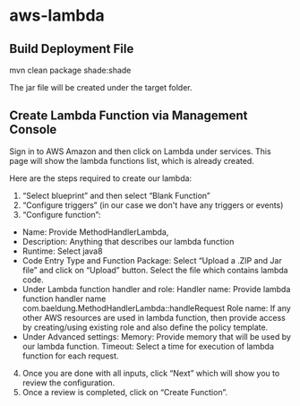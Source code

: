 # aws-lambda

## Build Deployment File

mvn clean package shade:shade

The jar file will be created under the target folder.

## Create Lambda Function via Management Console

Sign in to AWS Amazon and then click on Lambda under services. This page will show the lambda functions list, which is already created.

Here are the steps required to create our lambda:

1. “Select blueprint” and then select “Blank Function”
2. “Configure triggers” (in our case we don't have any triggers or events)
3. “Configure function”:
- Name: Provide MethodHandlerLambda,
- Description: Anything that describes our lambda function
- Runtime: Select java8
- Code Entry Type and Function Package: Select “Upload a .ZIP and Jar file” and click on “Upload” button. Select the file which contains lambda code.
- Under Lambda function handler and role:
Handler name: Provide lambda function handler name com.baeldung.MethodHandlerLambda::handleRequest
Role name: If any other AWS resources are used in lambda function, then provide access by creating/using existing role and also define the policy template.
- Under Advanced settings:
Memory: Provide memory that will be used by our lambda function.
Timeout: Select a time for execution of lambda function for each request.
4. Once you are done with all inputs, click “Next” which will show you to review the configuration.
5. Once a review is completed, click on “Create Function”.
